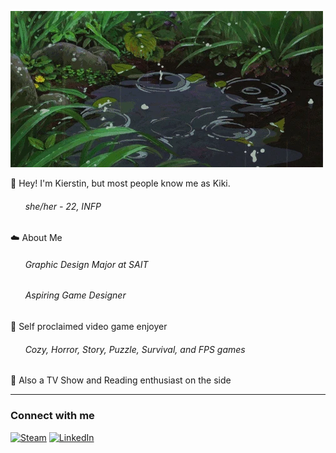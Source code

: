 ![kikigif](images/Mossclan_banner_by_ghibli.webp)

🌱 Hey! I'm Kierstin, but most people know me as Kiki. 
###### &nbsp;&nbsp;&nbsp;&nbsp;&nbsp;&nbsp;she/her - 22, INFP

☁️ About Me
###### &nbsp;&nbsp;&nbsp;&nbsp;&nbsp;&nbsp;Graphic Design Major at SAIT
###### &nbsp;&nbsp;&nbsp;&nbsp;&nbsp;&nbsp;Aspiring Game Designer

🍂 Self proclaimed video game enjoyer
###### &nbsp;&nbsp;&nbsp;&nbsp;&nbsp;&nbsp;Cozy, Horror, Story, Puzzle, Survival, and FPS games

🍄 Also a TV Show and Reading enthusiast on the side

---
### Connect with me

[![Steam](https://img.shields.io/badge/steam-%23000000.svg?style=for-the-badge&logo=steam&logoColor=white)](https://steamcommunity.com/profiles/76561198272631932/)
[![LinkedIn](https://img.shields.io/badge/linkedin-%230077B5.svg?style=for-the-badge&logo=linkedin&logoColor=white)](https://www.linkedin.com/in/kierstin-forseth-9225ab262)

